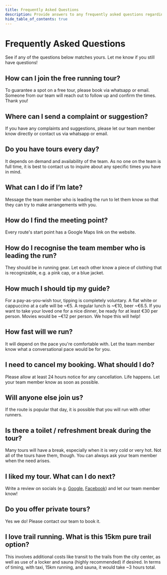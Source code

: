 ```yaml
---
title: Frequently Asked Questions
description: Provide answers to any frequently asked questions regarding Free Tallinn Running Tours.
hide_table_of_contents: true
---
```


# Frequently Asked Questions
See if any of the questions below matches yours. Let me know if you still have questions!

## How can I join the free running tour?
To guarantee a spot on a free tour, please book via whatsapp or email. Someone from our team will reach out to follow up and confirm the times. Thank you!

## Where can I send a complaint or suggestion?
If you have any complaints and suggestions, please let our team member know directly or contact us via whatsapp or email. 

## Do you have tours every day?
It depends on demand and availability of the team. As no one on the team is full time, it is best to contact us to inquire about any specific times you have in mind.

## What can I do if I’m late?
Message the team member who is leading the run to let them know so that they can try to make arrangements with you.

## How do I find the meeting point?
Every route's start point has a Google Maps link on the website. 

## How do I recognise the team member who is leading the run?
They should be in running gear. Let each other know a piece of clothing that is recognizable, e.g. a pink cap, or a blue jacket.

## How much I should tip my guide?
For a pay-as-you-wish tour, tipping is completely voluntary. A flat white or cappuccino at a cafe will be ~€5. A regular lunch is ~€10, beer ~€6.5. If you want to take your loved one for a nice dinner, be ready for at least €30 per person. Movies would be ~€12 per person. We hope this will help!

## How fast will we run?
It will depend on the pace you're comfortable with. Let the team member know what a conversational pace would be for you.

## I need to cancel my booking. What should I do?
Please allow at least 24 hours notice for any cancellation. Life happens. Let your team member know as soon as possible.

## Will anyone else join us?
If the route is popular that day, it is possible that you will run with other runners. 

## Is there a toilet / refreshment break during the tour?
Many tours will have a break, especially when it is very cold or very hot. Not all of the tours have them, though. You can always ask your team member when the need arises.

## I liked my tour. What can I do next?
Write a review on socials (e.g. [Google](https://g.co/kgs/imqSxmJ), [Facebook](https://www.facebook.com/profile.php?id=61555150562314)) and let our team member know!

## Do you offer private tours?
Yes we do! Please contact our team to book it.

## I love trail running. What is this 15km pure trail option?
This involves additional costs like transit to the trails from the city center, as well as use of a locker and sauna (highly recommended) if desired. In terms of timing, with taxi, 15km running, and sauna, it would take ~3 hours total. 

